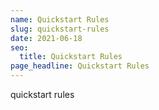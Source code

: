 ```yaml
---
name: Quickstart Rules
slug: quickstart-rules
date: 2021-06-18
seo:
  title: Quickstart Rules
page_headline: Quickstart Rules
---
```


quickstart rules
